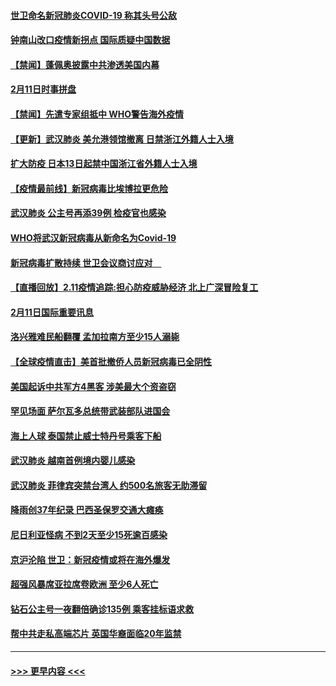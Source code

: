 #### [世卫命名新冠肺炎COVID-19 称其头号公敌](../pages/prog202/a102775196.md?t=02121344) 
#### [钟南山改口疫情新拐点 国际质疑中国数据](../pages/prog202/a102775178.md?t=02121344) 
#### [【禁闻】蓬佩奥披露中共渗透美国内幕](../pages/prog202/a102775129.md?t=02121344) 
#### [2月11日时事拼盘](../pages/prog202/a102775140.md?t=02121344) 
#### [【禁闻】先遣专家组抵中 WHO警告海外疫情](../pages/prog202/a102775112.md?t=02121344) 
#### [【更新】武汉肺炎 美允港领馆撤离 日禁浙江外籍人士入境](../pages/prog202/a102770740.md?t=02121344) 
#### [扩大防疫 日本13日起禁中国浙江省外籍人士入境](../pages/prog202/a102775051.md?t=02121344) 
#### [【疫情最前线】新冠病毒比埃博拉更危险](../pages/prog202/a102775043.md?t=02121344) 
#### [武汉肺炎 公主号再添39例 检疫官也感染](../pages/prog202/a102775031.md?t=02121344) 
#### [WHO将武汉新冠病毒从新命名为Covid-19](../pages/prog202/a102774891.md?t=02121344) 
#### [新冠病毒扩散持续 世卫会议商讨应对　](../pages/prog202/a102774850.md?t=02121344) 
#### [【直播回放】2.11疫情追踪:担心防疫威胁经济 北上广深冒险复工](../pages/prog202/a102774741.md?t=02121344) 
#### [2月11日国际重要讯息](../pages/prog202/a102774621.md?t=02121344) 
#### [洛兴雅难民船翻覆 孟加拉南方至少15人溺毙](../pages/prog202/a102774586.md?t=02121344) 
#### [【全球疫情直击】美首批撤侨人员新冠病毒已全阴性](../pages/prog202/a102774523.md?t=02121344) 
#### [美国起诉中共军方4黑客 涉美最大个资盗窃](../pages/prog202/a102774508.md?t=02121344) 
#### [罕见场面  萨尔瓦多总统带武装部队进国会](../pages/prog202/a102774494.md?t=02121344) 
#### [海上人球 泰国禁止威士特丹号乘客下船](../pages/prog202/a102774384.md?t=02121344) 
#### [武汉肺炎 越南首例境内婴儿感染](../pages/prog202/a102774365.md?t=02121344) 
#### [武汉肺炎 菲律宾突禁台湾人 约500名旅客无助滞留](../pages/prog202/a102774288.md?t=02121344) 
#### [降雨创37年纪录 巴西圣保罗交通大瘫痪](../pages/prog202/a102774273.md?t=02121344) 
#### [尼日利亚怪病 不到2天至少15死逾百感染](../pages/prog202/a102774260.md?t=02121344) 
#### [京沪沦陷 世卫：新冠疫情或将在海外爆发](../pages/prog202/a102774135.md?t=02121344) 
#### [超强风暴席亚拉席卷欧洲 至少6人死亡](../pages/prog202/a102774122.md?t=02121344) 
#### [钻石公主号一夜翻倍确诊135例 乘客挂标语求救](../pages/prog202/a102774041.md?t=02121344) 
#### [帮中共走私高端芯片 英国华裔面临20年监禁](../pages/prog202/a102774002.md?t=02121344) 

----
#### [ >>> 更早内容 <<< ](../indexes/prog202-earlier.md)
